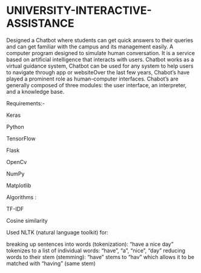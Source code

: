 # UNIVERSITY-INTERACTIVE-ASSISTANCE
Designed a Chatbot where students can get quick answers to their queries and can get familiar with the campus and its management easily. 
A computer program designed to simulate human conversation. It is a service based on artificial intelligence that interacts with users. Chatbot works as a virtual guidance system, Chatbot can be used for any system to help users to navigate through app or websiteOver the last few years, Chabot’s have played a prominent role as human-computer interfaces. Chabot’s are generally composed of three modules: the user interface, an interpreter, and a knowledge base.

Requirements:-

Keras

Python

TensorFlow

Flask

OpenCv

NumPy

Matplotlib


Algorithms :

TF-IDF

Cosine similarity 

Used NLTK (natural language toolkit) for:

breaking up sentences into words (tokenization): “have a nice day” tokenizes to a list of individual words: “have”, “a”, “nice”, “day”
reducing words to their stem (stemming): “have” stems to “hav” which allows it to be matched with “having” (same stem)

